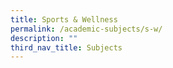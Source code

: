 ```yaml
---
title: Sports & Wellness
permalink: /academic-subjects/s-w/
description: ""
third_nav_title: Subjects
---
```


